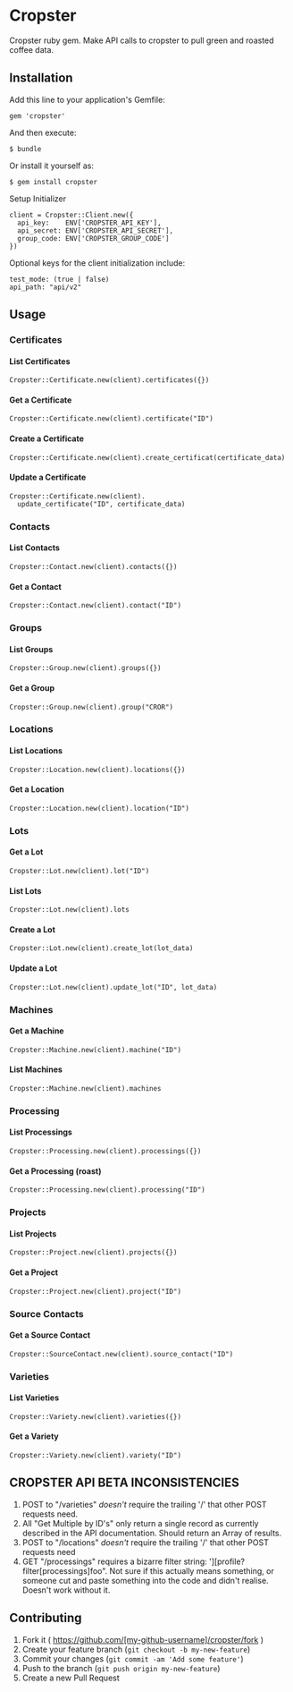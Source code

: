 # Cropster
Cropster ruby gem. Make API calls to cropster to pull green and roasted coffee data.

## Installation

Add this line to your application's Gemfile:

    gem 'cropster'

And then execute:

    $ bundle

Or install it yourself as:

    $ gem install cropster

Setup Initializer

    client = Cropster::Client.new({
      api_key:    ENV['CROPSTER_API_KEY'],
      api_secret: ENV['CROPSTER_API_SECRET'],
      group_code: ENV['CROPSTER_GROUP_CODE']
    })

Optional keys for the client initialization include:

    test_mode: (true | false)
    api_path: "api/v2"

## Usage

### Certificates
#### List Certificates
    Cropster::Certificate.new(client).certificates({})
#### Get a Certificate
    Cropster::Certificate.new(client).certificate("ID")
#### Create a Certificate
    Cropster::Certificate.new(client).create_certificat(certificate_data)
#### Update a Certificate
    Cropster::Certificate.new(client).
      update_certificate("ID", certificate_data)

### Contacts
#### List Contacts
    Cropster::Contact.new(client).contacts({})
#### Get a Contact
    Cropster::Contact.new(client).contact("ID")

### Groups
#### List Groups
    Cropster::Group.new(client).groups({})
#### Get a Group
    Cropster::Group.new(client).group("CROR")

### Locations
#### List Locations
    Cropster::Location.new(client).locations({})
#### Get a Location
    Cropster::Location.new(client).location("ID")

### Lots
#### Get a Lot
    Cropster::Lot.new(client).lot("ID")
#### List Lots
    Cropster::Lot.new(client).lots
#### Create a Lot
    Cropster::Lot.new(client).create_lot(lot_data)
#### Update a Lot
    Cropster::Lot.new(client).update_lot("ID", lot_data)

### Machines
#### Get a Machine
    Cropster::Machine.new(client).machine("ID")
#### List Machines
    Cropster::Machine.new(client).machines

### Processing
#### List Processings
    Cropster::Processing.new(client).processings({})
#### Get a Processing (roast)
    Cropster::Processing.new(client).processing("ID")

### Projects
#### List Projects
    Cropster::Project.new(client).projects({})
#### Get a Project
    Cropster::Project.new(client).project("ID")

### Source Contacts
#### Get a Source Contact
    Cropster::SourceContact.new(client).source_contact("ID")

### Varieties
#### List Varieties
    Cropster::Variety.new(client).varieties({})
#### Get a Variety
    Cropster::Variety.new(client).variety("ID")

## CROPSTER API BETA INCONSISTENCIES

1. POST to "/varieties" _doesn't_ require the trailing '/' that other POST
   requests need.
2. All "Get Multiple by ID's" only return a single record as currently
   described in the API documentation. Should return an Array of results.
3. POST to "/locations" _doesn't_ require the trailing '/' that other POST
   requests need
4. GET "/processings" requires a bizarre filter string:
   '][profile?filter[processings]foo". Not sure if this actually means
   something, or someone cut and paste something into the code and didn't
   realise. Doesn't work without it.

## Contributing

1. Fork it ( https://github.com/[my-github-username]/cropster/fork )
2. Create your feature branch (`git checkout -b my-new-feature`)
3. Commit your changes (`git commit -am 'Add some feature'`)
4. Push to the branch (`git push origin my-new-feature`)
5. Create a new Pull Request
